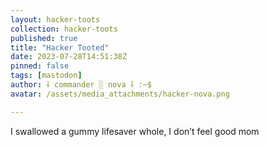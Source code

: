 ```yaml
---
layout: hacker-toots
collection: hacker-toots
published: true
title: "Hacker Tooted"
date: 2023-07-28T14:51:38Z
pinned: false
tags: [mastodon]
author: ⸸ commander ░ nova ⸸ :~$
avatar: /assets/media_attachments/hacker-nova.png

---
```


<p>I swallowed a gummy lifesaver whole, I don’t feel good mom</p>



